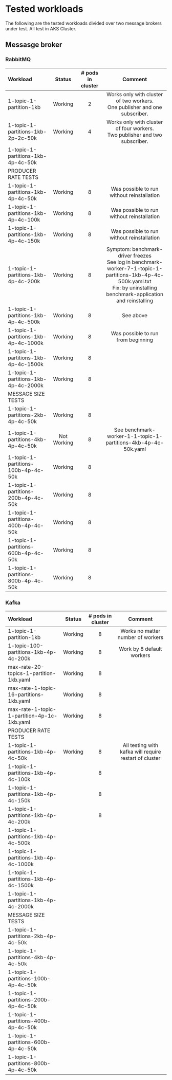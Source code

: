 # Tested workloads

The following are the tested workloads divided over two message brokers under test. All test in AKS Cluster.

## Messasge broker

### RabbitMQ

| Workload                             |   Status    | # pods in cluster |                                                                                       Comment                                                                                        |
|:-------------------------------------|:-----------:|:-----------------:|:------------------------------------------------------------------------------------------------------------------------------------------------------------------------------------:|
| 1-topic-1-partition-1kb              |   Working   |         2         |                                                    Works only with cluster of two workers. <br/>One publisher and one subscriber.                                                    |
| 1-topic-1-partitions-1kb-2p-2c-50k   |   Working   |         4         |                                                   Works only with cluster of four workers. <br/>Two publisher and two subscriber.                                                    |
| 1-topic-1-partitions-1kb-4p-4c-50k   |             |                   |                                                                                                                                                                                      |
| PRODUCER RATE TESTS                  |             |                   |                                                                                                                                                                                      |
| 1-topic-1-partitions-1kb-4p-4c-50k   |   Working   |         8         |                                                                      Was possible to run without reinstallation                                                                      |
| 1-topic-1-partitions-1kb-4p-4c-100k  |   Working   |         8         |                                                                      Was possible to run without reinstallation                                                                      |
| 1-topic-1-partitions-1kb-4p-4c-150k  |   Working   |         8         |                                                                      Was possible to run without reinstallation                                                                      |
| 1-topic-1-partitions-1kb-4p-4c-200k  |   Working   |         8         | Symptom: benchmark-driver freezes <br/> See log in benchmark-worker-7-1-topic-1-partitions-1kb-4p-4c-500k.yaml.txt <br/> Fix: by uninstalling benchmark-application and reinstalling |
| 1-topic-1-partitions-1kb-4p-4c-500k  |   Working   |         8         |                                                                                      See above                                                                                       |
| 1-topic-1-partitions-1kb-4p-4c-1000k |   Working   |         8         |                                                                          Was possible to run from beginning                                                                          |
| 1-topic-1-partitions-1kb-4p-4c-1500k |   Working   |         8         |                                                                                                                                                                                      |
| 1-topic-1-partitions-1kb-4p-4c-2000k |   Working   |         8         |                                                                                                                                                                                      |
| MESSAGE SIZE TESTS                   |             |                   |                                                                                                                                                                                      |
| 1-topic-1-partitions-2kb-4p-4c-50k   |   Working   |         8         |                                                                                                                                                                                      |
| 1-topic-1-partitions-4kb-4p-4c-50k   | Not Working |         8         |                                                            See benchmark-worker-1-1-topic-1-partitions-4kb-4p-4c-50k.yaml                                                            |
| 1-topic-1-partitions-100b-4p-4c-50k  |   Working   |         8         |                                                                                                                                                                                      |
| 1-topic-1-partitions-200b-4p-4c-50k  |   Working   |         8         |                                                                                                                                                                                      |
| 1-topic-1-partitions-400b-4p-4c-50k  |   Working   |         8         |                                                                                                                                                                                      |
| 1-topic-1-partitions-600b-4p-4c-50k  |   Working   |         8         |                                                                                                                                                                                      |
| 1-topic-1-partitions-800b-4p-4c-50k  |   Working   |         8         |                                                                                                                                                                                      |

### Kafka

| Workload                                    | Status  | # pods in cluster |                           Comment                           |
|:--------------------------------------------|:-------:|:-----------------:|:-----------------------------------------------------------:|
| 1-topic-1-partition-1kb                     | Working |         8         |              Works no matter number of workers              |
| 1-topic-100-partitions-1kb-4p-4c-200k       | Working |         8         |                  Work by 8 default workers                  |
| max-rate-20-topics-1-partition-1kb.yaml     | Working |         8         |                                                             |
| max-rate-1-topic-16-partitions-1kb.yaml     | Working |         8         |                                                             |
| max-rate-1-topic-1-partition-4p-1c-1kb.yaml | Working |         8         |                                                             |
| PRODUCER RATE TESTS                         |         |                   |                                                             |
| 1-topic-1-partitions-1kb-4p-4c-50k          | Working |         8         | All testing with kafka will require restart of cluster<br/> |
| 1-topic-1-partitions-1kb-4p-4c-100k         |         |         8         |                                                             |
| 1-topic-1-partitions-1kb-4p-4c-150k         |         |         8         |                                                             |
| 1-topic-1-partitions-1kb-4p-4c-200k         |         |         8         |                                                             |
| 1-topic-1-partitions-1kb-4p-4c-500k         |         |                   |                                                             |
| 1-topic-1-partitions-1kb-4p-4c-1000k        |         |                   |                                                             |
| 1-topic-1-partitions-1kb-4p-4c-1500k        |         |                   |                                                             |
| 1-topic-1-partitions-1kb-4p-4c-2000k        |         |                   |                                                             |
| MESSAGE SIZE TESTS                          |         |                   |                                                             |
| 1-topic-1-partitions-2kb-4p-4c-50k          |         |                   |                                                             |
| 1-topic-1-partitions-4kb-4p-4c-50k          |         |                   |                                                             |
| 1-topic-1-partitions-100b-4p-4c-50k         |         |                   |                                                             |
| 1-topic-1-partitions-200b-4p-4c-50k         |         |                   |                                                             |
| 1-topic-1-partitions-400b-4p-4c-50k         |         |                   |                                                             |
| 1-topic-1-partitions-600b-4p-4c-50k         |         |                   |                                                             |
| 1-topic-1-partitions-800b-4p-4c-50k         |         |                   |                                                             |
